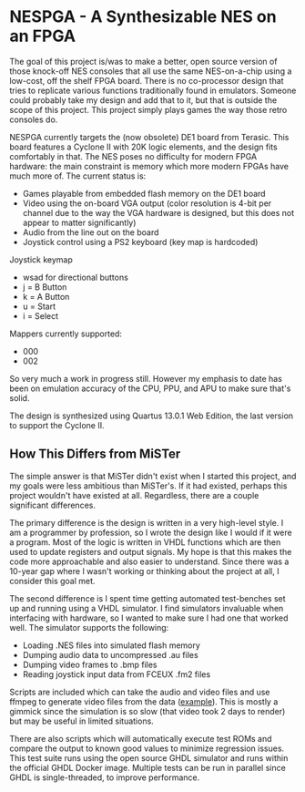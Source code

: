 # NESPGA - A Synthesizable NES on an FPGA

The goal of this project is/was to make a better, open source version of those
knock-off NES consoles that all use the same NES-on-a-chip using a low-cost, off
the shelf FPGA board. There is no co-processor design that tries to replicate
various functions traditionally found in emulators. Someone could probably 
take my design and add that to it, but that is outside the scope of this
project. This project simply plays games the way those retro consoles do.

NESPGA currently targets the (now obsolete) DE1 board from Terasic. This board
features a Cyclone II with 20K logic elements, and the design fits comfortably
in that. The NES poses no difficulty for modern FPGA hardware: the main
constraint is memory which more modern FPGAs have much more of.
The current status is:

* Games playable from embedded flash memory on the DE1 board
* Video using the on-board VGA output (color resolution is 4-bit per channel
  due to the way the VGA hardware is designed, but this does not appear to
  matter significantly)
* Audio from the line out on the board
* Joystick control using a PS2 keyboard (key map is hardcoded)

Joystick keymap
* wsad for directional buttons
* j = B Button
* k = A Button
* u = Start
* i = Select

Mappers currently supported:
* 000
* 002

So very much a work in progress still. However my emphasis to date has been on
emulation accuracy of the CPU, PPU, and APU to make sure that's solid.

The design is synthesized using Quartus 13.0.1 Web Edition, the last version
to support the Cyclone II.

## How This Differs from MiSTer

The simple answer is that MiSTer didn't exist when I started this project, and
my goals were less ambitious than MiSTer's. If it had existed, perhaps this
project wouldn't have existed at all. Regardless, there are a couple significant
differences.

The primary difference is the design is written in a very high-level style. I am
a programmer by profession, so I wrote the design like I would if it were a
program. Most of the logic is written in VHDL functions which are then used
to update registers and output signals. My hope is that this makes the code
more approachable and also easier to understand. Since there was a 10-year
gap where I wasn't working or thinking about the project at all, I consider
this goal met.

The second difference is I spent time getting automated test-benches set up
and running using a VHDL simulator. I find simulators invaluable when
interfacing with hardware, so I wanted to make sure I had one that worked well.
The simulator supports the following:

* Loading .NES files into simulated flash memory
* Dumping audio data to uncompressed .au files
* Dumping video frames to .bmp files
* Reading joystick input data from FCEUX .fm2 files

Scripts are included which can take the audio and video files and use ffmpeg to
generate video files from the data
([example](https://www.youtube.com/watch?v=CVuoEuP-UWM)). This is mostly a
gimmick since the simulation is so slow (that video took 2 days to render) but
may be useful in limited situations.

There are also scripts which will automatically execute test ROMs and compare
the output to known good values to minimize regression issues. This test suite
runs using the open source GHDL simulator and runs within the official GHDL
Docker image. Multiple tests can be run in parallel since GHDL is
single-threaded, to improve performance.

